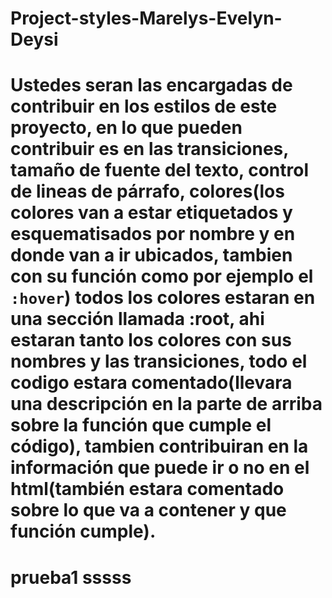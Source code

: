 # Project-styles-Marelys-Evelyn-Deysi
# Ustedes seran las encargadas de contribuir en los estilos de este proyecto, en lo que pueden contribuir es en las transiciones, tamaño de fuente del texto, control de lineas de párrafo, colores(los colores van a estar etiquetados y esquematisados por nombre y en donde van a ir ubicados, tambien con su función como por ejemplo el `:hover`) todos los  colores estaran en una sección llamada :root, ahi estaran tanto los colores con sus nombres y las transiciones, todo el codigo estara comentado(llevara una descripción en la parte de arriba sobre la función que cumple el código), tambien contribuiran en la información que puede ir o no en el html(también estara comentado sobre lo que va a contener y que función cumple).

# prueba1 sssss